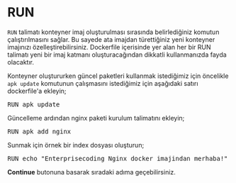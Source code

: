 # RUN

`RUN` talimatı konteyner imaj oluşturulması sırasında belirlediğiniz komutun çalıştırılmasını sağlar. Bu sayede ata imajdan türettiğiniz yeni konteyner imajınızı özelleştirebilirsiniz. Dockerfile içerisinde yer alan her bir RUN talimatı yeni bir imaj katmanı oluşturacağından dikkatli kullanmanızda fayda olacaktır.

Konteyner oluştururken güncel paketleri kullanmak istediğimiz için öncelikle `apk update` komutunun çalışmasını istediğimiz için aşağıdaki satırı dockerfile'a ekleyin;


<pre class="file" data-filename="dockerfile" data-target="append">RUN apk update
</pre>

Güncelleme ardından nginx paketi kurulum talimatını ekleyin;

<pre class="file" data-filename="dockerfile" data-target="append">RUN apk add nginx
</pre>

Sunmak için örnek bir index dosyası oluşturun;

<pre class="file" data-filename="dockerfile" data-target="append">RUN echo "Enterprisecoding Nginx docker imajindan merhaba!" > /usr/share/nginx/html/index.html
</pre>

**Continue** butonuna basarak sıradaki adıma geçebilirsiniz.
